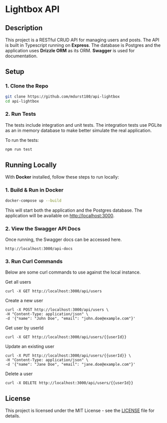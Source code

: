 
# Lightbox API

## Description

This project is a RESTful CRUD API for managing users and posts. The API is built in Typescript running on **Express**. The database is Postgres and the application uses **Drizzle ORM** as its ORM. **Swagger** is used for documentation.

## Setup

### 1. Clone the Repo
```bash
git clone https://github.com/mdurst180/api-lightbox
cd api-lightbox
```
### 2. Run Tests
The tests include integration and unit tests. The integration tests use PGLite as an in memory database to make better simulate the real application.

To run the tests:
```bash
npm run test
```

## Running Locally

With **Docker** installed, follow these steps to run locally:

### 1. Build & Run in Docker
```bash
docker-compose up --build
```

This will start both the application and the Postgres database. The application will be available on [http://localhost:3000](http://localhost:3000).

### 2. View the Swagger API Docs
Once running, the Swagger docs can be accessed here.
```
http://localhost:3000/api-docs
```

### 3. Run Curl Commands
Below are some curl commands to use against the local instance.

Get all users
```
curl -X GET http://localhost:3000/api/users
```
Create a new user
```
curl -X POST http://localhost:3000/api/users \
-H "Content-Type: application/json" \
-d '{"name": "John Doe", "email": "john.doe@example.com"}'
```
Get user by userId
```
curl -X GET http://localhost:3000/api/users/{{userId}}
```

Update an existing user
```
curl -X PUT http://localhost:3000/api/users/{{userId}} \
-H "Content-Type: application/json" \
-d '{"name": "Jane Doe", "email": "jane.doe@example.com"}'
```

Delete a user
```
curl -X DELETE http://localhost:3000/api/users/{{userId}}
```

## License

This project is licensed under the MIT License - see the [LICENSE](LICENSE) file for details.
